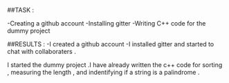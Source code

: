 ##TASK :

-Creating a github account
-Installing gitter 
-Writing C++ code for the dummy project  

##RESULTS :
-I created a github account 
-I installed gitter and started to chat with collaboraters .

I  started the dummy project .I have already written the c++ code for sorting , measuring the length ,
and indentifying if a string is a palindrome .

